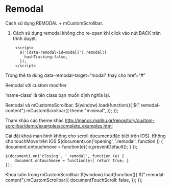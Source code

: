 # Remodal
Cách sử dụng REMODAL + mCustomScrollbar.
1. Cách sử dụng remodal không cho re-open khi click vào nút BACK trên trình duyệt.

        <script>
          $('[data-remodal-id=modal]').remodal({
            hashTracking:false,
          });
        </script>

Trong thẻ <a> ta dùng data-remodal-target=“modal" thay cho href=“#”

Remodal với custom modifier
<script>
	$('[data-remodal-id=modal]').remodal({
		modifier: 'name-class',
	});
</script>

‘name-class’ là tên class bạn muốn định nghĩa lại.

Remodal và mCustomeScrollbar.
$(window).load(function(){
		$(".remodal-content").mCustomScrollbar({
			theme:"minimal",
		});
	});

Tham khảo các theme khác http://manos.malihu.gr/repository/custom-scrollbar/demo/examples/complete_examples.html

Cài đặt khoá màn hình không cho scroll document(đặc biệt trên IOS).
Không cho touchMove trên IOS
	$(document).on('opening', '.remodal', function () {
		document.ontouchmove = function(e){ e.preventDefault(); }
	});

	$(document).on('closing', '.remodal', function (e) {
		document.ontouchmove = function(e){ return true; }
	});
Khoá luôn trong mCustomScrollbar
	$(window).load(function(){
		$(".remodal-content").mCustomScrollbar({
			documentTouchScroll: false,
		});
	});

